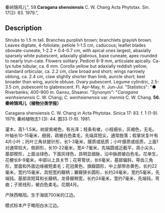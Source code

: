 秦岭锦鸡儿",
59.**Caragana shensiensis** C. W. Chang Acta Phytotax. Sin. 17(2): 83. 1979.",

## Description
Shrubs to 1.5 m tall. Branches purplish brown; branchlets grayish brown. Leaves digitate, 4-foliolate; petiole 1-1.5 cm, caducous; leaflet blades obovate-cuneate, 1-2.2 × 0.4-0.7 cm, with apical ones largest, abaxially sparsely white pubescent, adaxially glabrous, base cuneate, apex rounded to nearly trun-cate. Flowers solitary. Pedicel 8-9 mm, articulate apically. Ca-lyx tube tubular, ca. 6 mm. Corolla yellow but adaxially reddish yellow; standard orbicular, ca. 2.2 cm, claw broad and short; wings narrowly oblong, ca. 2.4 cm, claw slightly shorter than limb, auricle short; keel broader than wing, auricle obtuse. Ovary pubescent. Legume cylindric, 2.5-3.5 cm, pubescent to glabrescent. Fl. Apr-May, fr. Jun-Jul.
  "Statistics": "● Riverbanks; 400-900 m. Gansu, Shaanxi.
  "Synonym": "*Caragana wenhsienensis* C. W. Chang; *C. wenhsienensis* var. *inermis* C. W. Chang.
**56. 秦岭锦鸡儿（植物分类学报）**

Caragana shensiensis C. W. Chang in Acta Phytotax. Sinica 17: 83. f. 1 (1-9). 1979; 秦岭植物志1 (3): 44. 图33 (1-9). 1981.

灌木，高1-1.5米。树皮紫褐色，有光泽；枝条有棱，小枝细长，灰褐色，无毛。叶轴长10-15毫米，细弱，疏被白色柔毛，先端具短尖，通常脱落；假掌状复叶有4片小叶；托叶三角状披针形，长1-3毫米，膜质或纸质；小叶膜质或纸质，上面1对通常较大，倒卵形，长10-22毫米，宽4-7毫米，先端圆或近截平，具小尖头，基部楔形，上面淡绿色，下面灰绿色，具明显细脉，沿中脉疏被白色毛。花单生，花梗长8-9毫米，中部以上具关节；花萼管状，长6毫米，基部偏斜，萼齿三角形，里面和外面边缘被短柔毛；花冠黄色，旗瓣圆形，中上部带赤黄色，长约22毫米，宽约15毫米，具短宽的瓣柄；翼瓣狭长圆形，长约24毫米，宽约5毫米，先端钝，基部具短耳和长瓣柄，龙骨瓣稍宽，长约24毫米，宽约7毫米，先端钝，弯曲；子房线形，被白色柔毛。花期4月。

产陕西略阳。生于海拔700米的江边。

模式标本产于略阳白水江边。
